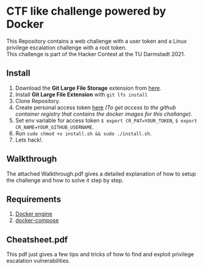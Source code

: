# CTF like challenge powered by Docker
This Repository contains a web challenge with a user token and a Linux privilege escalation challenge with a root token.
<br>This challenge is part of the Hacker Contest at the TU Darmstadt 2021.

## Install 
1. Download the **Git Large File Storage** extension from [here](https://git-lfs.github.com/).
2. Install **Git Large File Extension** with ```git lfs install```
3. Clone Repository.
4. Create personal access token [here](https://docs.github.com/en/github/authenticating-to-github/keeping-your-account-and-data-secure/creating-a-personal-access-token) *(To get access to the github container registry that contains the docker images for this challange)*.
5. Set env variable for access token ```$ export CR_PAT=YOUR_TOKEN```, ```$ export CR_NAME=YOUR_GITHUB_USERNAME```.
6. Run ```sudo chmod +x install.sh && sudo ./install.sh```.
7. Lets hack!.

## Walkthrough
The attached Walkthrough.pdf gives a detailed explanation of how to setup the challenge and how to solve it step by step.

## Requirements
1. [Docker engine](https://docs.docker.com/engine/install/)
2. [docker-compose](https://docs.docker.com/compose/install/)

## Cheatsheet.pdf
This pdf just gives a few tips and tricks of how to find and exploit privilege escalation vulnerabilities.

